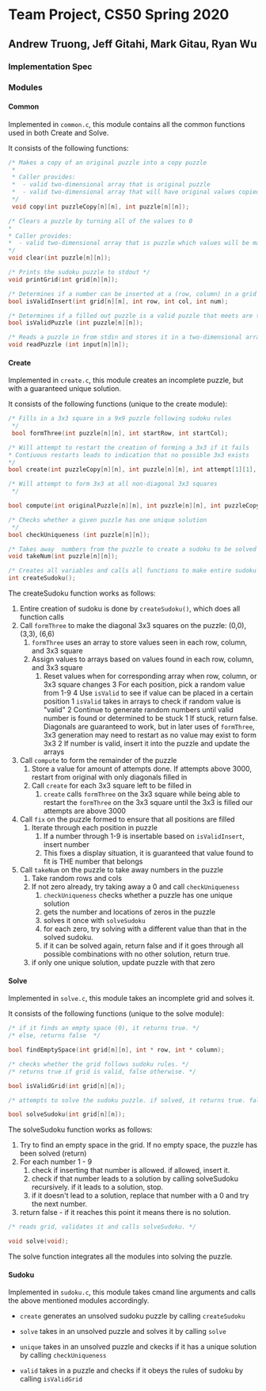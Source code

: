 # Team Project, CS50 Spring 2020

## Andrew Truong, Jeff Gitahi, Mark Gitau, Ryan Wu

### Implementation Spec

### Modules

#### Common

Implemented in `common.c`, this module contains all the common functions used in both Create and Solve.

It consists of the following functions:

```c
/* Makes a copy of an original puzzle into a copy puzzle
 *
 * Caller provides:
 *  - valid two-dimensional array that is original puzzle
 *  - valid two-dimensional array that will have original values copied to
 */
 void copy(int puzzleCopy[n][n], int puzzle[n][n]);
 ```

 ```c
 /* Clears a puzzle by turning all of the values to 0
 *
 * Caller provides:
 *  - valid two-dimensional array that is puzzle which values will be made zero
 */
 void clear(int puzzle[n][n]);
 ```

 ```c
 /* Prints the sudoku puzzle to stdout */
 void printGrid(int grid[n][n]);
 ```

 ```c
 /* Determines if a number can be inserted at a (row, column) in a grid and follow sudoku rules */
bool isValidInsert(int grid[n][n], int row, int col, int num);
```

```c
/* Determines if a filled out puzzle is a valid puzzle that meets are the rules of a sudoku */
bool isValidPuzzle (int puzzle[n][n]);
```

```c
/* Reads a puzzle in from stdin and stores it in a two-dimensional array */
void readPuzzle (int input[n][n]);
```

#### Create

Implemented in `create.c`, this module creates an incomplete puzzle, but with a guaranteed unique solution.

It consists of the following functions (unique to the create module):

```c
/* Fills in a 3x3 square in a 9x9 puzzle following sudoku rules
 */
 bool formThree(int puzzle[n][n], int startRow, int startCol);
 ```

 ```c
 /* Will attempt to restart the creation of forming a 3x3 if it fails
 * Contiuous restarts leads to indication that no possible 3x3 exists
 */
bool create(int puzzleCopy[n][n], int puzzle[n][n], int attempt[1][1], int startRow, int startCol);
```

```c
/* Will attempt to form 3x3 at all non-diagonal 3x3 squares
 */

bool compute(int originalPuzzle[n][n], int puzzle[n][n], int puzzleCopy[n][n], int attempt[1][1]);
```

```c
/* Checks whether a given puzzle has one unique solution
 */
bool checkUniqueness (int puzzle[n][n]);
```

```c
/* Takes away  numbers from the puzzle to create a sudoku to be solved */
void takeNum(int puzzle[n][n]);
```

```c
/* Creates all variables and calls all functions to make entire sudoku puzzle */
int createSudoku();
```

The createSudoku function works as follows:
1. Entire creation of sudoku is done by `createSudoku()`, which does all function calls
2. Call `formThree` to make the diagonal 3x3 squares on the puzzle: (0,0), (3,3), (6,6)
    1. `formThree` uses an array to store values seen in each row, column, and 3x3 square
    2. Assign values to arrays based on values found in each row, column, and 3x3 square
        1. Reset values when for corresponding array when row, column, or 3x3 square changes
    3 For each position, pick a random value from 1-9
    4 Use `isValid` to see if value can be placed in a certain position
        1 `isValid` takes in arrays to check if random value is "valid"
        2 Continue to generate random numbers until valid number is found or determined to be stuck
            1 If stuck, return false. Diagonals are guaranteed to work, but in later uses of `formThree`, 3x3 generation may need to restart as no value may exist to form 3x3
            2 If number is valid, insert it into the puzzle and update the arrays
3. Call `compute` to form the remainder of the puzzle
    1. Store a value for amount of attempts done. If attempts above 3000, restart from original with only diagonals filled in
    2. Call `create` for each 3x3 square left to be filled in
        1. `create` calls `formThree` on the 3x3 square while being able to restart the `formThree` on the 3x3 square until the 3x3 is filled our attempts are above 3000
3. Call `fix` on the puzzle formed to ensure that all positions are filled
    1. Iterate through each position in puzzle
        1. If a number through 1-9 is insertable based on `isValidInsert`, insert number
        2. This fixes a display situation, it is guaranteed that value found to fit is THE number that belongs
5. Call `takeNum` on the puzzle to take away numbers in the puzzle
    1. Take random rows and cols
    2. If not zero already, try taking away a 0 and call `checkUniqueness`
        1. `checkUniqueness` checks whether a puzzle has one unique solution
        2. gets the number and locations of zeros in the puzzle
        3. solves it once with `solveSudoku`
        4. for each zero, try solving with a different value than that in the solved sudoku.
        5. if it can be solved again, return false and if it goes through all possible combinations with no other solution, return true.
    3. if only one unique solution, update puzzle with that zero


#### Solve 

Implemented in `solve.c`, this module takes an incomplete grid and solves it.

It consists of the following functions (unique to the solve module):

```c
/* if it finds an empty space (0), it returns true. */
/* else, returns false  */

bool findEmptySpace(int grid[n][n], int * row, int * column);
```

```c
/* checks whether the grid follows sudoku rules. */
/* returns true if grid is valid, false otherwise. */

bool isValidGrid(int grid[n][n]);
```

```c
/* attempts to solve the sudoku puzzle. if solved, it returns true. false otherwise  */

bool solveSudoku(int grid[n][n]);
```

The solveSudoku function works as follows:

1. Try to find an empty space in the grid.  If no empty space, the puzzle has been solved (return)
2. For each number 1 - 9
    1. check if inserting that number is allowed. if allowed, insert it.
    2. check if that number leads to a solution by calling solveSudoku recursively. if it leads to a solution, stop.
    3. if it doesn't lead to a solution, replace that number with a 0 and try the next number.
3. return false - if it reaches this point it means there is no solution.


```c
/* reads grid, validates it and calls solveSudoku. */

void solve(void);
```

The solve function integrates all the modules into solving the puzzle.

#### Sudoku

Implemented in `sudoku.c`, this module takes cmand line arguments and calls the above mentioned modules accordingly.

* `create` generates an unsolved sudoku puzzle by calling `createSudoku`

* `solve` takes in an unsolved puzzle and solves it by calling `solve`

* `unique` takes in an unsolved puzzle and ckecks if it has a unique solution by calling `checkUniqueness`

* `valid` takes in a puzzle and checks if it obeys the rules of sudoku by calling `isValidGrid`

